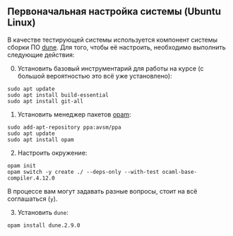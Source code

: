## Первоначальная настройка системы (Ubuntu Linux)

В качестве тестирующей системы используется компонент системы сборки ПО [dune](https://dune.build/). Для того, чтобы её настроить, необходимо выполнить следующие действия:

0. Установить базовый инструментарий для работы на курсе (с большой вероятностью это всё уже установлено):

```
sudo apt update
sudo apt install build-essential
sudo apt install git-all
```

1. Установить менеджер пакетов [opam](https://opam.ocaml.org/):

```
sudo add-apt-repository ppa:avsm/ppa
sudo apt update
sudo apt install opam
```

2. Настроить окружение:

```
opam init
opam switch -y create ./ --deps-only --with-test ocaml-base-compiler.4.12.0
```
В процессе вам могут задавать разные вопросы, стоит на всё соглашаться (`y`).

3. Установить `dune`:

```
opam install dune.2.9.0
```
